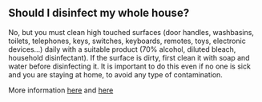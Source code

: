 ## Should I disinfect my whole house?

No, but you must clean high touched surfaces (door handles, washbasins, toilets, telephones, keys, switches, keyboards, remotes, toys, electronic devices...) daily with a suitable product (70% alcohol, diluted bleach, household disinfectant).
If the surface is dirty, first clean it with soap and water before disinfecting it.
It is important to do this even if no one is sick and you are staying at home, to avoid any type of contamination.

More information [here](https://www.canada.ca/en/public-health/services/diseases/2019-novel-coronavirus-infection/prevention-risks.html) and [here](https://www.cdc.gov/coronavirus/2019-ncov/prepare/prevention.html)
